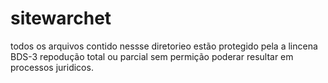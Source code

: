 # sitewarchet
todos os arquivos contido nessse diretorieo estão protegido pela a lincena BDS-3 repodução total ou parcial sem permição poderar resultar em processos juridicos.
